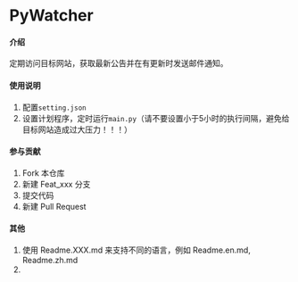 # PyWatcher

#### 介绍
定期访问目标网站，获取最新公告并在有更新时发送邮件通知。

#### 使用说明

1.  配置`setting.json`
2.  设置计划程序，定时运行`main.py`（请不要设置小于5小时的执行间隔，避免给目标网站造成过大压力！！！）

#### 参与贡献

1.  Fork 本仓库
2.  新建 Feat_xxx 分支
3.  提交代码
4.  新建 Pull Request

#### 其他

1.  使用 Readme.XXX.md 来支持不同的语言，例如 Readme.en.md, Readme.zh.md
2.  
